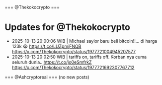 === @Thekokocrypto ===

# Updates for @Thekokocrypto

- 2025-10-13 20:00:06 WIB | Michael saylor baru beli bitcoin!!... di harga 123k 😭 https://t.co/LUZpmjFNQB
  https://x.com/Thekokocrypto/status/1977721004945207577
- 2025-10-13 20:02:50 WIB | tariffs on, tariffs off.   Korban nya cuma seluruh dunia.. https://t.co/jo0eSmfrkZ
  https://x.com/Thekokocrypto/status/1977721692307767712

=== @Ashcryptoreal ===
(no new posts)

